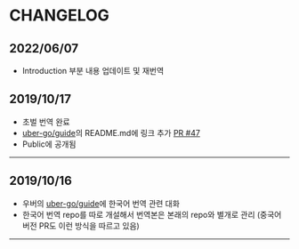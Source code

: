 # CHANGELOG

## 2022/06/07

- Introduction 부분 내용 업데이트 및 재번역

## 2019/10/17

- 초벌 번역 완료
- [uber-go/guide](https://github.com/uber-go/guide)의 README.md에 링크 추가 [PR #47](https://github.com/uber-go/guide/pull/47)
- Public에 공개됨

---

## 2019/10/16

- 우버의 [uber-go/guide](https://github.com/uber-go/guide)에 한국어 번역 관련 대화
- 한국어 번역 repo를 따로 개설해서 번역본은 본래의 repo와 별개로 관리 (중국어 버전 PR도 이런 방식을 따르고 있음)

---
